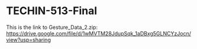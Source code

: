 # TECHIN-513-Final

This is the link to Gesture_Data_2.zip:
https://drive.google.com/file/d/1wMVTM28JdupSqk_1aDBxg5GLNCYzJocn/view?usp=sharing

